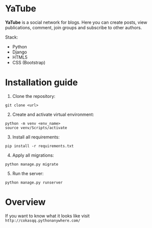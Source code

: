 # YaTube
__YaTube__ is a social network for blogs. Here you can create posts, view
publications, comment, join groups and subscribe to other authors.

Stack: 
- Python
- Django
- HTML5
- CSS (Bootstrap)

# Installation guide
1. Clone the repository:
```
git clone <url>
```
2. Create and activate virtual environment:
```
python -m venv <env_name>
source venv/Scripts/activate
```
3. Install all requirements:
```
pip install -r requirements.txt
```
4. Apply all migrations:
```
python manage.py migrate
```
5. Run the server:
```
python manage.py runserver
```
# Overview
If you want to know what it looks like visit 
```http://cokasqq.pythonanywhere.com/```